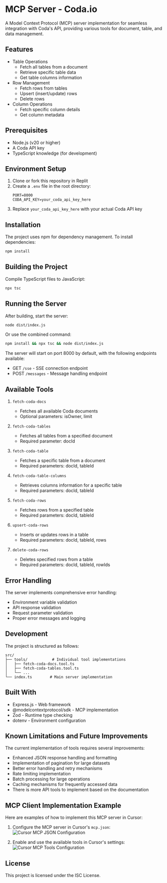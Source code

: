 
# MCP Server - Coda.io

A Model Context Protocol (MCP) server implementation for seamless integration with Coda's API, providing various tools for document, table, and data management.

## Features

- Table Operations
  - Fetch all tables from a document
  - Retrieve specific table data
  - Get table columns information
- Row Management
  - Fetch rows from tables
  - Upsert (insert/update) rows
  - Delete rows
- Column Operations
  - Fetch specific column details
  - Get column metadata

## Prerequisites

- Node.js (v20 or higher)
- A Coda API key
- TypeScript knowledge (for development)

## Environment Setup

1. Clone or fork this repository in Replit
2. Create a `.env` file in the root directory:
   ```
   PORT=8000
   CODA_API_KEY=your_coda_api_key_here
   ```
3. Replace `your_coda_api_key_here` with your actual Coda API key

## Installation

The project uses npm for dependency management. To install dependencies:

```bash
npm install
```

## Building the Project

Compile TypeScript files to JavaScript:

```bash
npx tsc
```

## Running the Server

After building, start the server:

```bash
node dist/index.js
```

Or use the combined command:

```bash
npm install && npx tsc && node dist/index.js
```

The server will start on port 8000 by default, with the following endpoints available:
- GET `/sse` - SSE connection endpoint
- POST `/messages` - Message handling endpoint

## Available Tools

1. `fetch-coda-docs`
   - Fetches all available Coda documents
   - Optional parameters: isOwner, limit

2. `fetch-coda-tables`
   - Fetches all tables from a specified document
   - Required parameter: docId

3. `fetch-coda-table`
   - Fetches a specific table from a document
   - Required parameters: docId, tableId

4. `fetch-coda-table-columns`
   - Retrieves columns information for a specific table
   - Required parameters: docId, tableId

5. `fetch-coda-rows`
   - Fetches rows from a specified table
   - Required parameters: docId, tableId

6. `upsert-coda-rows`
   - Inserts or updates rows in a table
   - Required parameters: docId, tableId, rows

7. `delete-coda-rows`
   - Deletes specified rows from a table
   - Required parameters: docId, tableId, rowIds

## Error Handling

The server implements comprehensive error handling:
- Environment variable validation
- API response validation
- Request parameter validation
- Proper error messages and logging

## Development

The project is structured as follows:
```
src/
├── tools/           # Individual tool implementations
│   ├── fetch-coda-docs.tool.ts
│   ├── fetch-coda-tables.tool.ts
│   └── ...
└── index.ts        # Main server implementation
```

## Built With

- Express.js - Web framework
- @modelcontextprotocol/sdk - MCP implementation
- Zod - Runtime type checking
- dotenv - Environment configuration

## Known Limitations and Future Improvements

The current implementation of tools requires several improvements:
- Enhanced JSON response handling and formatting
- Implementation of pagination for large datasets
- Better error handling and retry mechanisms
- Rate limiting implementation
- Batch processing for large operations
- Caching mechanisms for frequently accessed data
- There is more API tools to implement based on the documentation

## MCP Client Implementation Example

Here are examples of how to implement this MCP server in Cursor:

1. Configure the MCP server in Cursor's `mcp.json`:
![Cursor MCP JSON Configuration](https://res.cloudinary.com/dsnixniqa/image/upload/v1744736914/mcp-cursor-1_nwlelh.png)

2. Enable and use the available tools in Cursor's settings:
![Cursor MCP Tools Configuration](https://res.cloudinary.com/dsnixniqa/image/upload/v1744736973/Captura_de_Tela_2025-04-15_a%CC%80s_2.09.20_PM_lvjrs6.png)

## License

This project is licensed under the ISC License.
